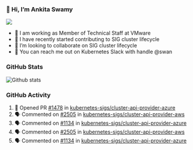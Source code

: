 ### 👋 Hi, I’m Ankita Swamy 
![](https://komarev.com/ghpvc/?username=Ankitasw&color=blue)
- 💼 I am working as Member of Technical Staff at VMware
- 👀 I have recently started contributing to SIG cluster lifecycle 
- 💞️ I’m looking to collaborate on SIG cluster lifecycle
- 💬 You can reach me out on Kubernetes Slack with handle @swan

### GitHub Stats
![Github stats](https://github-readme-stats.vercel.app/api?username=Ankitasw&count_private=true&show_icons=true&theme=tokyonight)

### GitHub Activity 
<!--START_SECTION:activity-->
1. 💪 Opened PR [#1478](https://github.com/kubernetes-sigs/cluster-api-provider-azure/pull/1478) in [kubernetes-sigs/cluster-api-provider-azure](https://github.com/kubernetes-sigs/cluster-api-provider-azure)
2. 🗣 Commented on [#2505](https://github.com/kubernetes-sigs/cluster-api-provider-aws/issues/2505) in [kubernetes-sigs/cluster-api-provider-aws](https://github.com/kubernetes-sigs/cluster-api-provider-aws)
3. 🗣 Commented on [#1134](https://github.com/kubernetes-sigs/cluster-api-provider-azure/issues/1134) in [kubernetes-sigs/cluster-api-provider-azure](https://github.com/kubernetes-sigs/cluster-api-provider-azure)
4. 🗣 Commented on [#2505](https://github.com/kubernetes-sigs/cluster-api-provider-aws/issues/2505) in [kubernetes-sigs/cluster-api-provider-aws](https://github.com/kubernetes-sigs/cluster-api-provider-aws)
5. 🗣 Commented on [#1134](https://github.com/kubernetes-sigs/cluster-api-provider-azure/issues/1134) in [kubernetes-sigs/cluster-api-provider-azure](https://github.com/kubernetes-sigs/cluster-api-provider-azure)
<!--END_SECTION:activity-->
